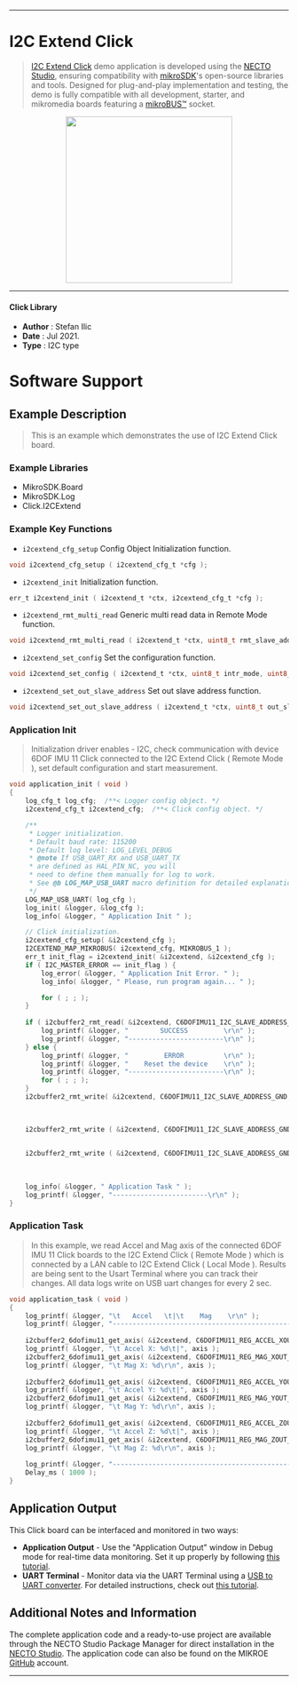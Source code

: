 
---
# I2C Extend Click

> [I2C Extend Click](https://www.mikroe.com/?pid_product=MIKROE-4207) demo application is developed using
the [NECTO Studio](https://www.mikroe.com/necto), ensuring compatibility with [mikroSDK](https://www.mikroe.com/mikrosdk)'s
open-source libraries and tools. Designed for plug-and-play implementation and testing, the demo is fully compatible with
all development, starter, and mikromedia boards featuring a [mikroBUS&trade;](https://www.mikroe.com/mikrobus) socket.

<p align="center">
  <img src="https://www.mikroe.com/?pid_product=MIKROE-4207&image=1" height=300px>
</p>

---

#### Click Library

- **Author**        : Stefan Ilic
- **Date**          : Jul 2021.
- **Type**          : I2C type

# Software Support

## Example Description

> This is an example which demonstrates the use of I2C Extend Click board.

### Example Libraries

- MikroSDK.Board
- MikroSDK.Log
- Click.I2CExtend

### Example Key Functions

- `i2cextend_cfg_setup` Config Object Initialization function.
```c
void i2cextend_cfg_setup ( i2cextend_cfg_t *cfg );
```

- `i2cextend_init` Initialization function.
```c
err_t i2cextend_init ( i2cextend_t *ctx, i2cextend_cfg_t *cfg );
```

- `i2cextend_rmt_multi_read` Generic multi read data in Remote Mode function.
```c
void i2cextend_rmt_multi_read ( i2cextend_t *ctx, uint8_t rmt_slave_addr, uint8_t reg, uint8_t *p_rx_data, uint8_t n_bytes );
```

- `i2cextend_set_config` Set the configuration function.
```c
void i2cextend_set_config ( i2cextend_t *ctx, uint8_t intr_mode, uint8_t ctrl_sel );
```

- `i2cextend_set_out_slave_address` Set out slave address function.
```c
void i2cextend_set_out_slave_address ( i2cextend_t *ctx, uint8_t out_slave_address );
```

### Application Init

> Initialization driver enables - I2C,  check communication with device 6DOF IMU 11 Click  connected to the I2C Extend Click ( Remote Mode ), set default configuration and start measurement.

```c
void application_init ( void ) 
{
    log_cfg_t log_cfg;  /**< Logger config object. */
    i2cextend_cfg_t i2cextend_cfg;  /**< Click config object. */

    /** 
     * Logger initialization.
     * Default baud rate: 115200
     * Default log level: LOG_LEVEL_DEBUG
     * @note If USB_UART_RX and USB_UART_TX 
     * are defined as HAL_PIN_NC, you will 
     * need to define them manually for log to work. 
     * See @b LOG_MAP_USB_UART macro definition for detailed explanation.
     */
    LOG_MAP_USB_UART( log_cfg );
    log_init( &logger, &log_cfg );
    log_info( &logger, " Application Init " );

    // Click initialization.
    i2cextend_cfg_setup( &i2cextend_cfg );
    I2CEXTEND_MAP_MIKROBUS( i2cextend_cfg, MIKROBUS_1 );
    err_t init_flag = i2cextend_init( &i2cextend, &i2cextend_cfg );
    if ( I2C_MASTER_ERROR == init_flag ) {
        log_error( &logger, " Application Init Error. " );
        log_info( &logger, " Please, run program again... " );

        for ( ; ; );
    }
    
    if ( i2cbuffer2_rmt_read( &i2cextend, C6DOFIMU11_I2C_SLAVE_ADDRESS_GND, C6DOFIMU11_REG_WHO_AM_I ) == C6DOFIMU11_WHO_AM_I_WIA_ID ) {
        log_printf( &logger, "        SUCCESS         \r\n" );
        log_printf( &logger, "------------------------\r\n" );
    } else {
        log_printf( &logger, "         ERROR          \r\n" );
        log_printf( &logger, "    Reset the device    \r\n" );
        log_printf( &logger, "------------------------\r\n" );
        for ( ; ; );
    }
    i2cbuffer2_rmt_write( &i2cextend, C6DOFIMU11_I2C_SLAVE_ADDRESS_GND, C6DOFIMU11_REG_CNTL2, C6DOFIMU11_CNTL2_TEMP_EN_STANDBY_MODE |
                                                                                  C6DOFIMU11_CNTL2_MAG_EN_STANDBY_MODE |
                                                                                  C6DOFIMU11_CNTL2_ACCEL_EN_STANDBY_MODE );

    i2cbuffer2_rmt_write ( &i2cextend, C6DOFIMU11_I2C_SLAVE_ADDRESS_GND, C6DOFIMU11_REG_INC3, C6DOFIMU11_INC3_IEL2_FIFO_TRIG | 
                                                                                  C6DOFIMU11_INC3_IEL1_FIFO_TRIG );

    i2cbuffer2_rmt_write ( &i2cextend, C6DOFIMU11_I2C_SLAVE_ADDRESS_GND, C6DOFIMU11_REG_CNTL2, C6DOFIMU11_CNTL2_GSEL_8G | 
                                                                                   C6DOFIMU11_CNTL2_RES_MAX2 | 
                                                                                   C6DOFIMU11_CNTL2_MAG_EN_OPERATING_MODE | 
                                                                                   C6DOFIMU11_CNTL2_ACCEL_EN_OPERATING_MODE );
    log_info( &logger, " Application Task " );
    log_printf( &logger, "------------------------\r\n" );
}
```

### Application Task

> In this example, we read Accel and Mag axis of the connected  6DOF IMU 11 Click boards to the I2C Extend Click ( Remote Mode ) which is connected by a LAN cable to I2C Extend Click ( Local Mode ). Results are being sent to the Usart Terminal where you can track their changes. All data logs write on USB uart changes for every 2 sec.

```c
void application_task ( void ) 
{
    log_printf( &logger, "\t   Accel   \t|\t    Mag    \r\n" );
    log_printf( &logger, "------------------------------------------------\r\n" );
    
    i2cbuffer2_6dofimu11_get_axis( &i2cextend, C6DOFIMU11_REG_ACCEL_XOUT_L );
    log_printf( &logger, "\t Accel X: %d\t|", axis );
    i2cbuffer2_6dofimu11_get_axis( &i2cextend, C6DOFIMU11_REG_MAG_XOUT_L );
    log_printf( &logger, "\t Mag X: %d\r\n", axis );
    
    i2cbuffer2_6dofimu11_get_axis( &i2cextend, C6DOFIMU11_REG_ACCEL_YOUT_L );
    log_printf( &logger, "\t Accel Y: %d\t|", axis );
    i2cbuffer2_6dofimu11_get_axis( &i2cextend, C6DOFIMU11_REG_MAG_YOUT_L );
    log_printf( &logger, "\t Mag Y: %d\r\n", axis );
    
    i2cbuffer2_6dofimu11_get_axis( &i2cextend, C6DOFIMU11_REG_ACCEL_ZOUT_L );
    log_printf( &logger, "\t Accel Z: %d\t|", axis );
    i2cbuffer2_6dofimu11_get_axis( &i2cextend, C6DOFIMU11_REG_MAG_ZOUT_L );
    log_printf( &logger, "\t Mag Z: %d\r\n", axis );
    
    log_printf( &logger, "------------------------------------------------\r\n" );
    Delay_ms ( 1000 );
}
```


## Application Output

This Click board can be interfaced and monitored in two ways:
- **Application Output** - Use the "Application Output" window in Debug mode for real-time data monitoring.
Set it up properly by following [this tutorial](https://www.youtube.com/watch?v=ta5yyk1Woy4).
- **UART Terminal** - Monitor data via the UART Terminal using
a [USB to UART converter](https://www.mikroe.com/click/interface/usb?interface*=uart,uart). For detailed instructions,
check out [this tutorial](https://help.mikroe.com/necto/v2/Getting%20Started/Tools/UARTTerminalTool).

## Additional Notes and Information

The complete application code and a ready-to-use project are available through the NECTO Studio Package Manager for 
direct installation in the [NECTO Studio](https://www.mikroe.com/necto). The application code can also be found on
the MIKROE [GitHub](https://github.com/MikroElektronika/mikrosdk_click_v2) account.

---
